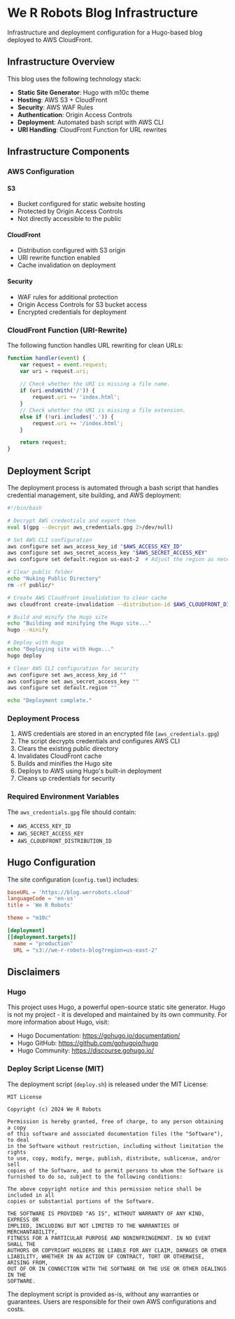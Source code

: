 # We R Robots Blog Infrastructure

Infrastructure and deployment configuration for a Hugo-based blog deployed to AWS CloudFront.

## Infrastructure Overview

This blog uses the following technology stack:

- **Static Site Generator**: Hugo with m10c theme
- **Hosting**: AWS S3 + CloudFront
- **Security**: AWS WAF Rules
- **Authentication**: Origin Access Controls
- **Deployment**: Automated bash script with AWS CLI
- **URI Handling**: CloudFront Function for URL rewrites

## Infrastructure Components

### AWS Configuration

#### S3
- Bucket configured for static website hosting
- Protected by Origin Access Controls
- Not directly accessible to the public

#### CloudFront
- Distribution configured with S3 origin
- URI rewrite function enabled
- Cache invalidation on deployment

#### Security
- WAF rules for additional protection
- Origin Access Controls for S3 bucket access
- Encrypted credentials for deployment

### CloudFront Function (URI-Rewrite)

The following function handles URL rewriting for clean URLs:

```javascript
function handler(event) {
    var request = event.request;
    var uri = request.uri;
    
    // Check whether the URI is missing a file name.
    if (uri.endsWith('/')) {
        request.uri += 'index.html';
    } 
    // Check whether the URI is missing a file extension.
    else if (!uri.includes('.')) {
        request.uri += '/index.html';
    }

    return request;
}
```

## Deployment Script

The deployment process is automated through a bash script that handles credential management, site building, and AWS deployment:

```bash
#!/bin/bash

# Decrypt AWS credentials and export them
eval $(gpg --decrypt aws_credentials.gpg 2>/dev/null)

# Set AWS CLI configuration
aws configure set aws_access_key_id "$AWS_ACCESS_KEY_ID"
aws configure set aws_secret_access_key "$AWS_SECRET_ACCESS_KEY"
aws configure set default.region us-east-2  # Adjust the region as necessary

# Clear public folder
echo "Nuking Public Directory"
rm -rf public/*

# Create AWS Cloudfront invalidation to clear cache
aws cloudfront create-invalidation --distribution-id $AWS_CLOUDFRONT_DISTRIBUTION_ID --paths "/*"

# Build and minify the Hugo site
echo "Building and minifying the Hugo site..."
hugo --minify

# Deploy with Hugo
echo "Deploying site with Hugo..."
hugo deploy

# Clear AWS CLI configuration for security
aws configure set aws_access_key_id ""
aws configure set aws_secret_access_key ""
aws configure set default.region ""

echo "Deployment complete."
```

### Deployment Process

1. AWS credentials are stored in an encrypted file (`aws_credentials.gpg`)
2. The script decrypts credentials and configures AWS CLI
3. Clears the existing public directory
4. Invalidates CloudFront cache
5. Builds and minifies the Hugo site
6. Deploys to AWS using Hugo's built-in deployment
7. Cleans up credentials for security

### Required Environment Variables

The `aws_credentials.gpg` file should contain:
- `AWS_ACCESS_KEY_ID`
- `AWS_SECRET_ACCESS_KEY`
- `AWS_CLOUDFRONT_DISTRIBUTION_ID`

## Hugo Configuration

The site configuration (`config.toml`) includes:

```toml
baseURL = 'https://blog.werrobots.cloud'
languageCode = 'en-us'
title = 'We R Robots'

theme = "m10c"

[deployment]
[[deployment.targets]]
  name = "production"
  URL = "s3://we-r-robots-blog?region=us-east-2"
```

## Disclaimers

### Hugo
This project uses Hugo, a powerful open-source static site generator. Hugo is not my project - it is developed and maintained by its own community. For more information about Hugo, visit:
- Hugo Documentation: https://gohugo.io/documentation/
- Hugo GitHub: https://github.com/gohugoio/hugo
- Hugo Community: https://discourse.gohugo.io/

### Deploy Script License (MIT)

The deployment script (`deploy.sh`) is released under the MIT License:

```
MIT License

Copyright (c) 2024 We R Robots

Permission is hereby granted, free of charge, to any person obtaining a copy
of this software and associated documentation files (the "Software"), to deal
in the Software without restriction, including without limitation the rights
to use, copy, modify, merge, publish, distribute, sublicense, and/or sell
copies of the Software, and to permit persons to whom the Software is
furnished to do so, subject to the following conditions:

The above copyright notice and this permission notice shall be included in all
copies or substantial portions of the Software.

THE SOFTWARE IS PROVIDED "AS IS", WITHOUT WARRANTY OF ANY KIND, EXPRESS OR
IMPLIED, INCLUDING BUT NOT LIMITED TO THE WARRANTIES OF MERCHANTABILITY,
FITNESS FOR A PARTICULAR PURPOSE AND NONINFRINGEMENT. IN NO EVENT SHALL THE
AUTHORS OR COPYRIGHT HOLDERS BE LIABLE FOR ANY CLAIM, DAMAGES OR OTHER
LIABILITY, WHETHER IN AN ACTION OF CONTRACT, TORT OR OTHERWISE, ARISING FROM,
OUT OF OR IN CONNECTION WITH THE SOFTWARE OR THE USE OR OTHER DEALINGS IN THE
SOFTWARE.
```

The deployment script is provided as-is, without any warranties or guarantees. Users are responsible for their own AWS configurations and costs.